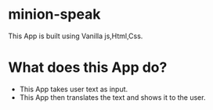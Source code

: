 # minion-speak
This App is built using Vanilla js,Html,Css.
# What does this App do?
- This App takes user text as input.
- This App then translates the text and shows it to the user.
